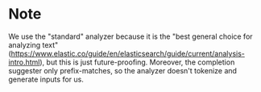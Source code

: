 # Note

We use the "standard" analyzer because it is the "best general choice for
analyzing text"(https://www.elastic.co/guide/en/elasticsearch/guide/current/analysis-intro.html),
but this is just future-proofing. Moreover, the completion suggester only
prefix-matches, so the analyzer doesn't tokenize and generate inputs for us.
